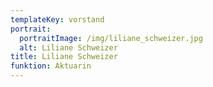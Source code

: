 ```yaml
---
templateKey: vorstand
portrait:
  portraitImage: /img/liliane_schweizer.jpg
  alt: Liliane Schweizer
title: Liliane Schweizer
funktion: Aktuarin
---
```

